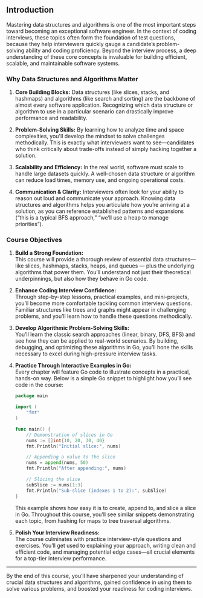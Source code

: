 ## **Introduction**

Mastering data structures and algorithms is one of the most important steps toward becoming an exceptional software engineer. In the context of coding interviews, these topics often form the foundation of test questions, because they help interviewers quickly gauge a candidate’s problem-solving ability and coding proficiency. Beyond the interview process, a deep understanding of these core concepts is invaluable for building efficient, scalable, and maintainable software systems.

### **Why Data Structures and Algorithms Matter**

1. **Core Building Blocks:** Data structures (like slices, stacks, and hashmaps) and algorithms (like search and sorting) are the backbone of almost every software application. Recognizing which data structure or algorithm to use in a particular scenario can drastically improve performance and readability.

2. **Problem-Solving Skills:** By learning how to analyze time and space complexities, you'll develop the mindset to solve challenges methodically. This is exactly what interviewers want to see—candidates who think critically about trade-offs instead of simply hacking together a solution.

3. **Scalability and Efficiency:** In the real world, software must scale to handle large datasets quickly. A well-chosen data structure or algorithm can reduce load times, memory use, and ongoing operational costs.

4. **Communication & Clarity:** Interviewers often look for your ability to reason out loud and communicate your approach. Knowing data structures and algorithms helps you articulate how you’re arriving at a solution, as you can reference established patterns and expansions (“this is a typical BFS approach,” “we’ll use a heap to manage priorities”).

### **Course Objectives**

1. **Build a Strong Foundation:**  
   This course will provide a thorough review of essential data structures—like slices, hashmaps, stacks, heaps, and queues — plus the underlying algorithms that power them. You’ll understand not just their theoretical underpinnings, but also how they behave in Go code.

2. **Enhance Coding Interview Confidence:**  
   Through step-by-step lessons, practical examples, and mini-projects, you’ll become more comfortable tackling common interview questions. Familiar structures like trees and graphs might appear in challenging problems, and you’ll learn how to handle these questions methodically.

3. **Develop Algorithmic Problem-Solving Skills:**  
   You’ll learn the classic search approaches (linear, binary, DFS, BFS) and see how they can be applied to real-world scenarios. By building, debugging, and optimizing these algorithms in Go, you’ll hone the skills necessary to excel during high-pressure interview tasks.

4. **Practice Through Interactive Examples in Go:**  
   Every chapter will feature Go code to illustrate concepts in a practical, hands-on way. Below is a simple Go snippet to highlight how you’ll see code in the course:

   ```go
   package main

   import (
       "fmt"
   )

   func main() {
       // Demonstration of slices in Go
       nums := []int{10, 20, 30, 40}
       fmt.Println("Initial slice:", nums)

       // Appending a value to the slice
       nums = append(nums, 50)
       fmt.Println("After appending:", nums)

       // Slicing the slice
       subSlice := nums[1:3]
       fmt.Println("Sub-slice (indexes 1 to 2):", subSlice)
   }
   ```

   This example shows how easy it is to create, append to, and slice a slice in Go. Throughout this course, you’ll see similar snippets demonstrating each topic, from hashing for maps to tree traversal algorithms.

5. **Polish Your Interview Readiness:**  
   The course culminates with practice interview-style questions and exercises. You’ll get used to explaining your approach, writing clean and efficient code, and managing potential edge cases—all crucial elements for a top-tier interview performance.

---

By the end of this course, you’ll have sharpened your understanding of crucial data structures and algorithms, gained confidence in using them to solve various problems, and boosted your readiness for coding interviews.